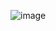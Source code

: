 
![image](https://github.com/nguyenhoang01/bai5/assets/97718067/6f2b1ab1-d1da-4886-94b0-0a04698da92b)

